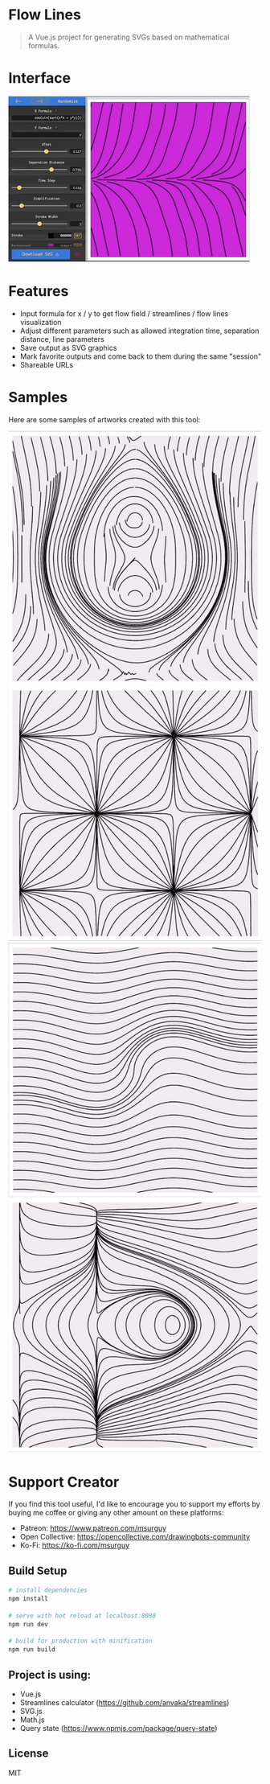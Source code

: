 # Flow Lines

> A Vue.js project for generating SVGs based on mathematical formulas.

# Interface

![Video](docs/flow-lines.gif)

# Features

- Input formula for x / y to get flow field / streamlines / flow lines visualization
- Adjust different parameters such as allowed integration time, separation distance, line parameters
- Save output as SVG graphics
- Mark favorite outputs and come back to them during the same "session" 
- Shareable URLs

# Samples

Here are some samples of artworks created with this tool:

![Sample 1](docs/sample-1.jpg)
![Sample 2](docs/sample-2.jpeg)
![Sample 3](docs/sample-3.jpeg)
![Sample 4](docs/sample-4.jpeg)

# Support Creator

If you find this tool useful, I'd like to encourage you to support my efforts by buying me coffee or giving any other amount on these platforms:

- Patreon: https://www.patreon.com/msurguy
- Open Collective: https://opencollective.com/drawingbots-community
- Ko-Fi: https://ko-fi.com/msurguy

## Build Setup

``` bash
# install dependencies
npm install

# serve with hot reload at localhost:8080
npm run dev

# build for production with minification
npm run build
```

## Project is using:

- Vue.js
- Streamlines calculator (https://github.com/anvaka/streamlines)
- SVG.js
- Math.js
- Query state (https://www.npmjs.com/package/query-state)

## License

MIT
